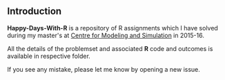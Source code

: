## Introduction

**Happy-Days-With-R** is a repository of R assignments which I have solved during my master's at [Centre for Modeling and Simulation](http://cms.unipune.ac.in) in 2015-16. 

All the details of the problemset and associated **R** code and outcomes is available in respective folder. 

If you see any mistake, please let me know by opening a new issue. 
